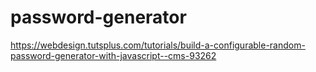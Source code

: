 # password-generator

https://webdesign.tutsplus.com/tutorials/build-a-configurable-random-password-generator-with-javascript--cms-93262